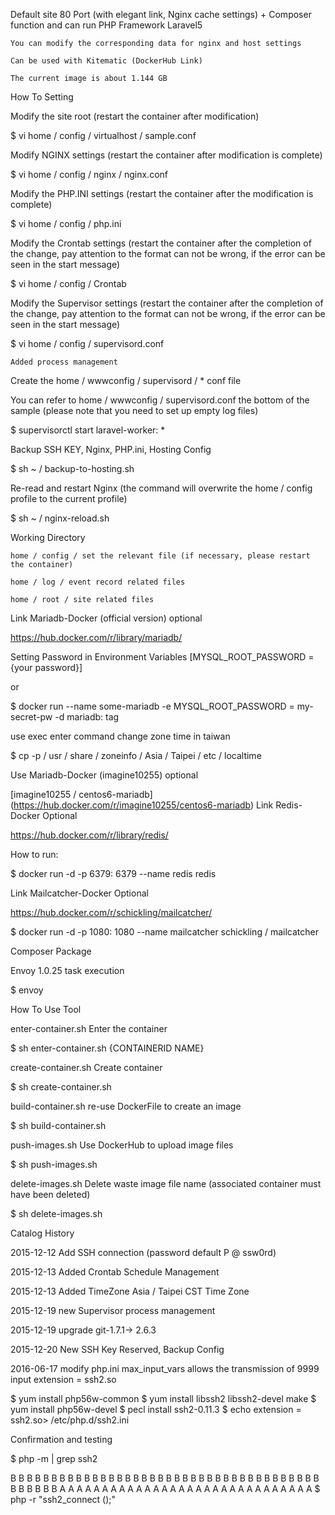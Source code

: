 Default site 80 Port (with elegant link, Nginx cache settings) + Composer function and can run PHP Framework Laravel5

    You can modify the corresponding data for nginx and host settings

    Can be used with Kitematic (DockerHub Link)

    The current image is about 1.144 GB

How To Setting

Modify the site root (restart the container after modification)

$ vi home / config / virtualhost / sample.conf

Modify NGINX settings (restart the container after modification is complete)

$ vi home / config / nginx / nginx.conf

Modify the PHP.INI settings (restart the container after the modification is complete)

$ vi home / config / php.ini

Modify the Crontab settings (restart the container after the completion of the change, pay attention to the format can not be wrong, if the error can be seen in the start message)

$ vi home / config / Crontab

Modify the Supervisor settings (restart the container after the completion of the change, pay attention to the format can not be wrong, if the error can be seen in the start message)

$ vi home / config / supervisord.conf

    Added process management

Create the home / wwwconfig / supervisord / * conf file


You can refer to home / wwwconfig / supervisord.conf the bottom of the sample (please note that you need to set up empty log files)

$ supervisorctl start laravel-worker: *

Backup SSH KEY, Nginx, PHP.ini, Hosting Config

$ sh ~ / backup-to-hosting.sh

Re-read and restart Nginx (the command will overwrite the home / config profile to the current profile)

$ sh ~ / nginx-reload.sh

Working Directory

    home / config / set the relevant file (if necessary, please restart the container)

    home / log / event record related files

    home / root / site related files

Link Mariadb-Docker (official version) optional

https://hub.docker.com/r/library/mariadb/

Setting Password in Environment Variables [MYSQL_ROOT_PASSWORD = {your password}]

or

$ docker run --name some-mariadb -e MYSQL_ROOT_PASSWORD = my-secret-pw -d mariadb: tag

use exec enter command change zone time in taiwan

$ cp -p / usr / share / zoneinfo / Asia / Taipei / etc / localtime

Use Mariadb-Docker (imagine10255) optional

[imagine10255 / centos6-mariadb] (https://hub.docker.com/r/imagine10255/centos6-mariadb)
Link Redis-Docker Optional

https://hub.docker.com/r/library/redis/

 How to run:

$ docker run -d -p 6379: 6379 --name redis redis

Link Mailcatcher-Docker Optional

https://hub.docker.com/r/schickling/mailcatcher/

$ docker run -d -p 1080: 1080 --name mailcatcher schickling / mailcatcher

Composer Package

Envoy 1.0.25 task execution

$ envoy

How To Use Tool

enter-container.sh Enter the container

$ sh enter-container.sh {CONTAINERID NAME}

create-container.sh Create container

$ sh create-container.sh

build-container.sh re-use DockerFile to create an image

$ sh build-container.sh

push-images.sh Use DockerHub to upload image files

$ sh push-images.sh

delete-images.sh Delete waste image file <none> name (associated container must have been deleted)

$ sh delete-images.sh

Catalog History

2015-12-12 Add SSH connection (password default P @ ssw0rd)

2015-12-13 Added Crontab Schedule Management

2015-12-13 Added TimeZone Asia / Taipei CST Time Zone

2015-12-19 new Supervisor process management

2015-12-19 upgrade git-1.7.1-> 2.6.3

2015-12-20 New SSH Key Reserved, Backup Config

2016-06-17 modify php.ini max_input_vars allows the transmission of 9999 input
extension = ssh2.so

$ yum install php56w-common
$ yum install libssh2 libssh2-devel make
$ yum install php56w-devel
$ pecl install ssh2-0.11.3
$ echo extension = ssh2.so> /etc/php.d/ssh2.ini

Confirmation and testing

$ php -m | grep ssh2

B
B
B
B
B
B
B
B
B
B
B
B
B
B
B
B
B
B
B
B
B
B
B
B
B
B
B
B
B
B
B
B
B
B
B
B
B
B
B
B
B
B
B
B
A
A
A
A
A
A
A
A
A
A
A
A
A
A
A
A
A
A
A
A
A
A
A
A
A
A
A
A
A
A
$ php -r "ssh2_connect ();"
